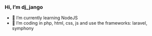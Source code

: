 
<h3>Hi, I’m dj_jango <embed type="image/jpg" src="https://raw.githubusercontent.com/bastianleicht/bastianleicht/master/assets/wave.gif" width="100" height="100"> </h3>

- 🌱 I’m currently learning NodeJS
- 👀 I’m coding in php, html, css, js and use the frameworks: laravel, symphony

<!---
djjangodev/djjangodev is a ✨ special ✨ repository because its `README.md` (this file) appears on your GitHub profile.
You can click the Preview link to take a look at your changes.
--->
